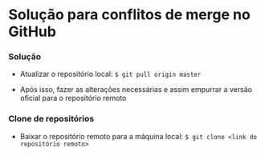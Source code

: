 # Solução para conflitos de merge no GitHub

### Solução

* Atualizar o repositório local: `$ git pull origin master`

* Após isso, fazer as alterações necessárias e assim empurrar a versão oficial para o repositório remoto 


### Clone de repositórios

* Baixar o repositório remoto para a máquina local: `$ git clone <link do repositório remoto>`